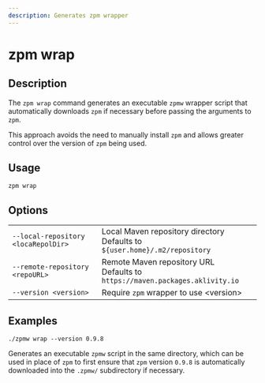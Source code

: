 ```yaml
---
description: Generates zpm wrapper
---
```


# zpm wrap

## Description

The `zpm wrap` command generates an executable `zpmw` wrapper script that automatically downloads `zpm` if necessary before passing the arguments to `zpm`.

This approach avoids the need to manually install `zpm` and allows greater control over the version of `zpm` being used.

## Usage

```bash:no-line-numbers
zpm wrap
```

## Options

|                                     |                                                                                                   |
| ----------------------------------- | ------------------------------------------------------------------------------------------------- |
| `--local-repository <locaRepolDir>` | Local Maven repository directory<br>Defaults to `${user.home}/.m2/repository`   |
| `--remote-repository <repoURL>`     | Remote Maven repository URL<br>Defaults to `https://maven.packages.aklivity.io` |
| `--version <version>`               | Require `zpm`  wrapper to use \<version>                                                          |

## Examples

```bash:no-line-numbers
./zpmw wrap --version 0.9.8
```

Generates an executable `zpmw` script in the same directory, which can be used in place of `zpm` to first ensure that `zpm` version `0.9.8` is automatically downloaded into the `.zpmw/` subdirectory if necessary.
